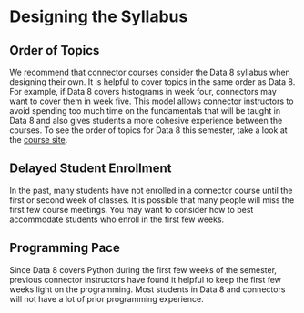 # Designing the Syllabus

## Order of Topics

We recommend that connector courses consider the Data 8 syllabus when designing their own. It is helpful to cover topics in the same order as Data 8. For example, if Data 8 covers histograms in week four, connectors may want to cover them in week five. This model allows connector instructors to avoid spending too much time on the fundamentals that will be taught in Data 8 and also gives students a more cohesive experience between the courses. To see the order of topics for Data 8 this semester, take a look at the [course site](http://data8.org/).

## Delayed Student Enrollment

In the past, many students have not enrolled in a connector course until the first or second week of classes. It is possible that many people will miss the first few course meetings. You may want to consider how to best accommodate students who enroll in the first few weeks.

## Programming Pace

Since Data 8 covers Python during the first few weeks of the semester, previous connector instructors have found it helpful to keep the first few weeks light on the programming. Most students in Data 8 and connectors will not have a lot of prior programming experience.

